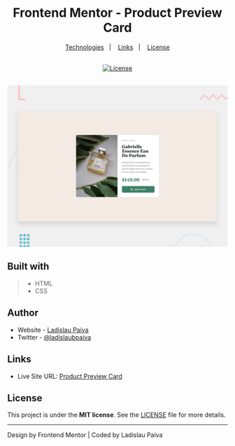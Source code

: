 <div align=center>

# Frontend Mentor - Product Preview Card

</div>

<p align="center">
  <a href="#built-with">Technologies</a>&nbsp;&nbsp;&nbsp;|&nbsp;&nbsp;&nbsp;
  <a href="#Links">Links</a>&nbsp;&nbsp;&nbsp;|&nbsp;&nbsp;&nbsp;
  <a href="#License">License</a>
</p>

<br>

<div align=center>
  <a href="LICENSE">
 <img alt="License" width="100px" src="https://img.shields.io/static/v1?label=license&message=MIT&color=002eff&labelColor=000000">
  </a>
</div>
 <br>

![Design preview for coding challenge](/.github/product-preview-card.jpg)

## Built with

> - HTML
> - CSS

## Author

- Website - [Ladislau Paiva](https://ladislaubpaiva.pages.dev)
- Twitter - [@ladislaubpaiva](https://www.twitter.com/ladislaubpaiva)

## Links

- Live Site URL: [Product Preview Card](https://ladislaubpaiva.github.io/challenges/product-preview-card)

## License

This project is under the **MIT license**. See the [LICENSE](/LICENSE) file for more details.

---

Design by Frontend Mentor | Coded by Ladislau Paiva
